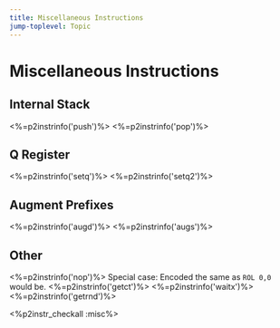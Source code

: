 ```yaml
---
title: Miscellaneous Instructions
jump-toplevel: Topic
---
```


# Miscellaneous Instructions

## Internal Stack

<%=p2instrinfo('push')%>
<%=p2instrinfo('pop')%>

## Q Register

<%=p2instrinfo('setq')%>
<%=p2instrinfo('setq2')%>

## Augment Prefixes

<%=p2instrinfo('augd')%>
<%=p2instrinfo('augs')%>

## Other

<%=p2instrinfo('nop')%>
Special case: Encoded the same as `ROL 0,0` would be.
<%=p2instrinfo('getct')%>
<%=p2instrinfo('waitx')%>
<%=p2instrinfo('getrnd')%>


<%p2instr_checkall :misc%>